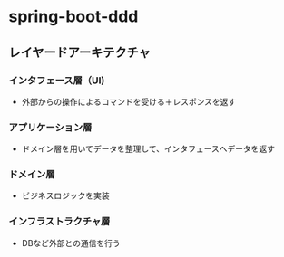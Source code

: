 # spring-boot-ddd

## レイヤードアーキテクチャ

### インタフェース層（UI)
- 外部からの操作によるコマンドを受ける＋レスポンスを返す
### アプリケーション層
- ドメイン層を用いてデータを整理して、インタフェースへデータを返す
### ドメイン層
- ビジネスロジックを実装
### インフラストラクチャ層
- DBなど外部との通信を行う
